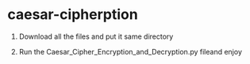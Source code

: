 # caesar-cipherption

1. Download all the files and put it same directory

2. Run the Caesar_Cipher_Encryption_and_Decryption.py fileand enjoy
